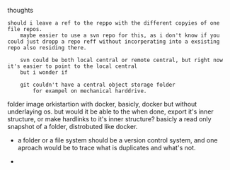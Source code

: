 thoughts

    should i leave a ref to the reppo with the different copyies of one file repos.
        maybe easier to use a svn repo for this, as i don't know if you could just dropp a repo reff without incorperating into a exsisting repo also residing there.

        svn could be both local central or remote central, but right now it's easier to point to the local central
        but i wonder if 
        
        git couldn't have a central object storage folder
            for exampel on mechanical harddrive.


folder image orkistartion with docker, basicly, docker but without underlaying os.
    but would it be able to the when done, export it's inner structure, or make hardlinks to it's inner structure?
    basicly a read only snapshot of a folder, distrobuted like docker.
    
* a folder or a file system should be a version control system, and one aproach would be to trace what is duplicates and what's not.


* 